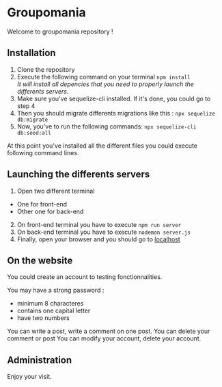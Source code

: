 # Groupomania

Welcome to groupomania repository !

## Installation

1. Clone the repository
2. Execute the following command on your terminal `npm install`  
*It will install all depencies that you need to properly launch the differents servers.*
3. Make sure you've sequelize-cli installed. If it's done, you could go to step 4
4. Then you should migrate differents migrations like this : `npx sequelize db:migrate`
5. Now, you've to run the following commands: `npx sequelize-cli db:seed:all`

At this point you've installed all the different files you could execute following command lines.

## Launching the differents servers

1. Open two different terminal  
  * One for front-end  
  * Other one for back-end  
2. On front-end terminal you have to execute `npm run server`
3. On back-end terminal you have to execute  `nodemon server.js`
4. Finally, open your browser and you should go to [localhost](http://localhost:8080/)

## On the website

You could create an account to testing fonctionnalities.

You may have a strong password :
* minimum 8 characteres
* contains one capital letter
* have two numbers   

You can write a post, write a comment on one post.
You can delete your comment or post
You can modify your account, delete your account.

## Administration

Enjoy your visit.
